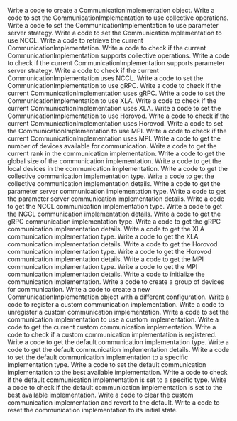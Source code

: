 Write a code to create a CommunicationImplementation object.
Write a code to set the CommunicationImplementation to use collective operations.
Write a code to set the CommunicationImplementation to use parameter server strategy.
Write a code to set the CommunicationImplementation to use NCCL.
Write a code to retrieve the current CommunicationImplementation.
Write a code to check if the current CommunicationImplementation supports collective operations.
Write a code to check if the current CommunicationImplementation supports parameter server strategy.
Write a code to check if the current CommunicationImplementation uses NCCL.
Write a code to set the CommunicationImplementation to use gRPC.
Write a code to check if the current CommunicationImplementation uses gRPC.
Write a code to set the CommunicationImplementation to use XLA.
Write a code to check if the current CommunicationImplementation uses XLA.
Write a code to set the CommunicationImplementation to use Horovod.
Write a code to check if the current CommunicationImplementation uses Horovod.
Write a code to set the CommunicationImplementation to use MPI.
Write a code to check if the current CommunicationImplementation uses MPI.
Write a code to get the number of devices available for communication.
Write a code to get the current rank in the communication implementation.
Write a code to get the global size of the communication implementation.
Write a code to get the local devices in the communication implementation.
Write a code to get the collective communication implementation type.
Write a code to get the collective communication implementation details.
Write a code to get the parameter server communication implementation type.
Write a code to get the parameter server communication implementation details.
Write a code to get the NCCL communication implementation type.
Write a code to get the NCCL communication implementation details.
Write a code to get the gRPC communication implementation type.
Write a code to get the gRPC communication implementation details.
Write a code to get the XLA communication implementation type.
Write a code to get the XLA communication implementation details.
Write a code to get the Horovod communication implementation type.
Write a code to get the Horovod communication implementation details.
Write a code to get the MPI communication implementation type.
Write a code to get the MPI communication implementation details.
Write a code to initialize the communication implementation.
Write a code to create a group of devices for communication.
Write a code to create a new CommunicationImplementation object with a different configuration.
Write a code to register a custom communication implementation.
Write a code to unregister a custom communication implementation.
Write a code to set the communication implementation to use a custom implementation.
Write a code to get the current custom communication implementation.
Write a code to check if a custom communication implementation is registered.
Write a code to get the default communication implementation type.
Write a code to get the default communication implementation details.
Write a code to set the default communication implementation to a specific implementation type.
Write a code to set the default communication implementation to the best available implementation.
Write a code to check if the default communication implementation is set to a specific type.
Write a code to check if the default communication implementation is set to the best available implementation.
Write a code to clear the custom communication implementation and revert to the default.
Write a code to reset the communication implementation to its initial state.